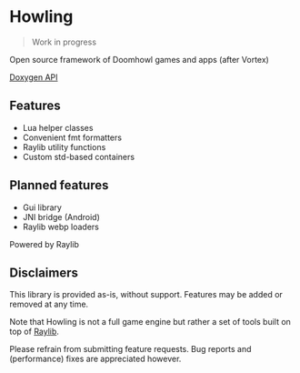 # Howling

> Work in progress

Open source framework of Doomhowl games and apps (after Vortex)

[Doxygen API](https://doomhowl-interactive.github.io/howling/)

## Features
- Lua helper classes
- Convenient fmt formatters
- Raylib utility functions
- Custom std-based containers

## Planned features
- Gui library
- JNI bridge (Android)
- Raylib webp loaders

Powered by Raylib

## Disclaimers

This library is provided as-is, without support. Features may be added or removed at any time.

Note that Howling is not a full game engine but rather a set of tools built on top of [Raylib](https://github.com/raysan5/raylib).

Please refrain from submitting feature requests. Bug reports and (performance) fixes are appreciated however.
